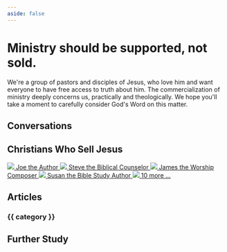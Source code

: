 ```yaml
---
aside: false
---
```


<script lang='ts' setup>

import {data as articles} from './articles.data'


// Group articles by category
// NOTE Main categories/articles hard-coded to preserve order, but more may be added (to end)
const categories = {
    "Freely Give": ['freely-give'],
    "Theology": ['commerce-condemned', 'biblical-funding', 'colabor', 'defining-ministry'],
    "Application": ['should-preachers-be-paid', 'paying-pastors', 'biblical-counseling', 'counseling-fees', 'ads'],
    "Licensing & Copyright": ['copyright-jesus-command-to-freely-give', 'copyright-and-the-bible', 'letting-go'],
    "Specific Passages": ['selling-truth', 'temple-cleansing', '1cor9', '1cor9-authority', 'commercializing-gods-word'],
    "Specific Ministries": ['bible-publishers', 'worship-tax', 'acbc'],
    "History": ['simony'],
    "Responses": [],
}

for (const article of articles){

    // Ignore if no category
    const category = article.frontmatter.category
    if (!category){
        continue
    }

    // Add category if it hasn't been hard-coded (for order) yet
    if (! (category in categories)){
        categories[category] = []
    }

    // Add article
    const article_id = article.url.split('/').pop()
    if (!categories[category].includes(article_id)){
        categories[category].push(article_id)
    }
}

</script>

<style lang='sass' scoped>

@media (min-width: 1300px)
    .categories, .conversations, .study
        display: grid
        grid-template-columns: 1fr 1fr
        column-gap: 48px

.profiles
    display: flex
    justify-content: space-around
    margin-top: 24px

    a
        flex-grow: 1
        flex-basis: 0
        display: flex
        flex-direction: column
        align-items: center
        text-align: center
        img
            width: 120px
            height: 120px
            border-radius: 50%
            object-fit: cover
            margin-bottom: 12px

    @media (max-width: 800px)
        a
            font-size: 14px
            line-height: 1.25
            img
                width: 60px
                height: 60px

.categories
    h3
        text-transform: uppercase
        background-color: hsl(50, 100%, 50%, 0.25)
        padding: 8px
        border-radius: 4px

</style>


# Ministry should be supported, not sold.
We're a group of pastors and disciples of Jesus, who love him and want everyone to have free access to truth about him. The commercialization of ministry deeply concerns us, practically and theologically. We hope you'll take a moment to carefully consider God's Word on this matter.

## Conversations

<div class='conversations'>
    <FeaturePreview url='/learn/conversations' image='/_assets/learn/conversations.jpg'
        title="Conversations about Selling Jesus" desc="Learn more about foundational issues around the Jesus-trade through a series of conversations between Tim and his pastor."></FeaturePreview>
    <FeaturePreview url='/learn/corinthians' image='/_assets/learn/corinthians.jpg'
        title="Conversations between Paul and the Corinthians" desc="Follow the flow of Paul's teaching on finance to the Corinthians across his letters to them."></FeaturePreview>
</div>


## Christians Who Sell Jesus

<div class='profiles'>
    <a href='/learn/profiles#joe-the-author'>
        <img src='/media/joe-the-author.jpg'>
        Joe the Author
    </a>
    <a href='/learn/profiles#steve-the-biblical-counselor'>
        <img src='/media/steve-the-biblical-counselor.jpg'>
        Steve the Biblical Counselor
    </a>
    <a href='/learn/profiles#james-the-worship-composer'>
        <img src='/media/james-the-worship-composer.jpg'>
        James the Worship Composer
    </a>
    <a href='/learn/profiles#susan-the-bible-study-author'>
        <img src='/media/susan.jpg'>
        Susan the Bible Study Author
    </a>
    <a href='/learn/profiles'>
        <img src='/_assets/learn/profiles.jpg'>
        10 more ...
    </a>
</div>


## Articles

<div class='categories'>
    <div v-for='[category, articles] in Object.entries(categories)'>
        <h3>{{ category }}</h3>
        <ArticlePreview v-for='(article, i) of articles' :id='article' :short='i !== 0'></ArticlePreview>
    </div>
</div>


## Further Study
<div class='study'>
    <FeaturePreview url='/learn/objections' image='/_assets/learn/objections.jpg'
        title="Common Objections" desc="Have your concerns answered."></FeaturePreview>
    <FeaturePreview url='/learn/resources' image='/_assets/learn/resources.jpg'
        title="Books and Other Resources" desc="Dive deeper into the historical, practical, exegetical, and theological matters related to the commercialization of Christianity."></FeaturePreview>
</div>

&nbsp;

<div style='text-align: center;'>
    <VPButton href="/act" text="Take Action"></VPButton>
</div>
